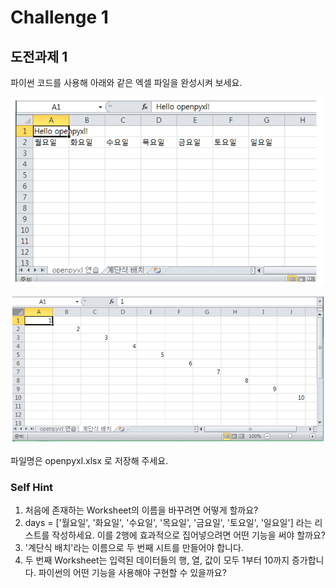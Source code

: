 # Challenge 1

## 도전과제 1

파이썬 코드를 사용해 아래와 같은 엑셀 파일을 완성시켜 보세요.

![&#xCCAB; &#xBC88;&#xC9F8; &#xC2DC;&#xD2B8;](../../.gitbook/assets/image%20%28120%29.png)

![&#xB450; &#xBC88;&#xC9F8; &#xC2DC;&#xD2B8;](../../.gitbook/assets/image%20%28421%29.png)

파일명은 openpyxl.xlsx 로 저장해 주세요.

### Self Hint

1. 처음에 존재하는 Worksheet의 이름을 바꾸려면 어떻게 할까요?
2. days = \['월요일', '화요일', '수요일', '목요일', '금요일', '토요일', '일요일'\] 라는 리스트를 작성하세요.  이를 2행에 효과적으로 집어넣으려면 어떤 기능을 써야 할까요?
3. '계단식 배치'라는 이름으로 두 번째 시트를 만들어야 합니다.
4. 두 번째 Worksheet는 입력된 데이터들의 행, 열, 값이 모두 1부터 10까지 증가합니다. 파이썬의 어떤 기능을 사용해야 구현할 수 있을까요?



